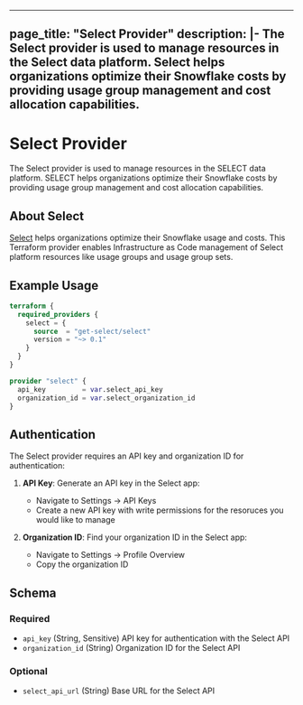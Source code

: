 <!-- /docs/ is auto generated from the provider schema, and the templates in /templates do not edit files in /docs directly. -->

---
page_title: "Select Provider"
description: |-
  The Select provider is used to manage resources in the Select data platform. Select helps organizations optimize their Snowflake costs by providing usage group management and cost allocation capabilities.
---

# Select Provider

The Select provider is used to manage resources in the SELECT data platform. SELECT helps organizations optimize their Snowflake costs by providing usage group management and cost allocation capabilities.

## About Select

[Select](https://select.dev) helps organizations optimize their Snowflake usage and costs. This Terraform provider enables Infrastructure as Code management of Select platform resources like usage groups and usage group sets.



## Example Usage

```terraform
terraform {
  required_providers {
    select = {
      source  = "get-select/select"
      version = "~> 0.1"
    }
  }
}

provider "select" {
  api_key         = var.select_api_key
  organization_id = var.select_organization_id
}
```

## Authentication

The Select provider requires an API key and organization ID for authentication:

1. **API Key**: Generate an API key in the Select app:
   - Navigate to Settings → API Keys
   - Create a new API key with write permissions for the resoruces you would like to manage
   
2. **Organization ID**: Find your organization ID in the Select app:
   - Navigate to Settings → Profile Overview
   - Copy the organization ID

<!-- schema generated by tfplugindocs -->
## Schema

### Required

- `api_key` (String, Sensitive) API key for authentication with the Select API
- `organization_id` (String) Organization ID for the Select API

### Optional

- `select_api_url` (String) Base URL for the Select API 